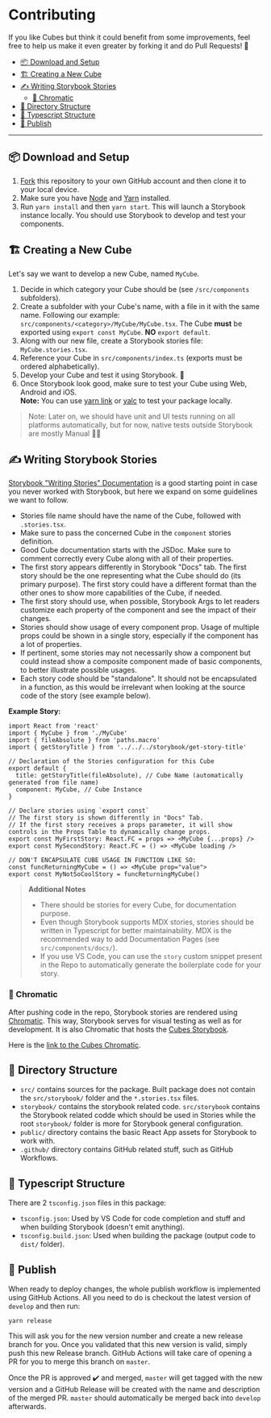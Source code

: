 # Contributing

If you like Cubes but think it could benefit from some improvements, feel free to help us make it even greater by forking it and do Pull Requests! 💪

- [📦 Download and Setup](#-download-and-setup)
- [🏗️ Creating a New Cube](#️-creating-a-new-cube)
- [✍️ Writing Storybook Stories](#️-writing-storybook-stories)
  - [🎨 Chromatic](#-chromatic)
- [📁 Directory Structure](#-directory-structure)
- [📜 Typescript Structure](#-typescript-structure)
- [🚀 Publish](#-publish)

---

## 📦 Download and Setup

1. [Fork](https://docs.github.com/en/github/getting-started-with-github/fork-a-repo) this repository to your own GitHub account and then clone it to your local device.
2. Make sure you have [Node](https://nodejs.org/en/) and [Yarn](https://yarnpkg.com/) installed.
3. Run `yarn install` and then `yarn start`. This will launch a Storybook instance locally. You should use Storybook to develop and test your components.

## 🏗️ Creating a New Cube

Let's say we want to develop a new Cube, named `MyCube`.

1. Decide in which category your Cube should be (see `/src/components` subfolders).
2. Create a subfolder with your Cube's name, with a file in it with the same name. Following our example: `src/components/<category>/MyCube/MyCube.tsx`. The Cube **must** be exported using `export const MyCube`. **NO** `export default`.
3. Along with our new file, create a Storybook stories file: `MyCube.stories.tsx`.
4. Reference your Cube in `src/components/index.ts` (exports must be ordered alphabetically).
5. Develop your Cube and test it using Storybook. :rocket:
6. Once Storybook look good, make sure to test your Cube using Web, Android and iOS.<br>
   **Note:** You can use [yarn link](https://classic.yarnpkg.com/en/docs/cli/link/) or [yalc](https://www.npmjs.com/package/yalc) to test your package locally.

> Note: Later on, we should have unit and UI tests running on all platforms automatically, but for now, native tests outside Storybook are mostly Manual 🤷‍♂️

## ✍️ Writing Storybook Stories

[Storybook "Writing Stories" Documentation](https://storybook.js.org/docs/basics/writing-stories/) is a good starting point in case you never worked with Storybook, but here we expand on some guidelines we want to follow.

- Stories file name should have the name of the Cube, followed with `.stories.tsx`.
- Make sure to pass the concerned Cube in the `component` stories definition.
- Good Cube documentation starts with the JSDoc. Make sure to comment correctly every Cube along with all of their properties.
- The first story appears differently in Storybook "Docs" tab. The first story should be the one representing what the Cube should do (its primary purpose). The first story could have a different format than the other ones to show more capabilities of the Cube, if needed.
- The first story should use, when possible, Storybook Args to let readers customize each property of the component and see the impact of their changes.
- Stories should show usage of every component prop. Usage of multiple props could be shown in a single story, especially if the component has a lot of properties.
- If pertinent, some stories may not necessarily show a component but could instead show a composite component made of basic components, to better illustrate possible usages.
- Each story code should be "standalone". It should not be encapsulated in a function, as this would be irrelevant when looking at the source code of the story (see example below).

**Example Story:**

```tsx
import React from 'react'
import { MyCube } from './MyCube'
import { fileAbsolute } from 'paths.macro'
import { getStoryTitle } from '../../../storybook/get-story-title'

// Declaration of the Stories configuration for this Cube
export default {
  title: getStoryTitle(fileAbsolute), // Cube Name (automatically generated from file name)
  component: MyCube, // Cube Instance
}

// Declare stories using `export const`
// The first story is shown differently in "Docs" Tab.
// If the first story receives a props parameter, it will show controls in the Props Table to dynamically change props.
export const MyFirstStory: React.FC = props => <MyCube {...props} />
export const MySecondStory: React.FC = () => <MyCube loading />

// DON'T ENCAPSULATE CUBE USAGE IN FUNCTION LIKE SO:
const funcReturningMyCube = () => <MyCube prop="value">
export const MyNotSoCoolStory = funcReturningMyCube()
```

> **Additional Notes**
>
> - There should be stories for every Cube, for documentation purpose.
> - Even though Storybook supports MDX stories, stories should be written in Typescript for better maintainability. MDX is the recommended way to add Documentation Pages (see `src/components/docs/`).
> - If you use VS Code, you can use the `story` custom snippet present in the Repo to automatically generate the boilerplate code for your story.

### 🎨 Chromatic

After pushing code in the repo, Storybook stories are rendered using [Chromatic](https://www.chromatic.com/). This way, Storybook serves for visual testing as well as for development. It is also Chromatic that hosts the [Cubes Storybook](https://develop--5eebb872a669600022881133.chromatic.com).

Here is the [link to the Cubes Chromatic](https://chromatic.com/library?appId=5eebb872a669600022881133&branch=develop).

## 📁 Directory Structure

- `src/` contains sources for the package. Built package does not contain the `src/storybook/` folder and the `*.stories.tsx` files.
- `storybook/` contains the storybook related code. `src/storybook` contains the Storybook related codde which should be used in Stories while the root `storybook/` folder is more for Storybook general configuration.
- `public/` directory contains the basic React App assets for Storybook to work with.
- `.github/` directory contains GitHub related stuff, such as GitHub Workflows.

## 📜 Typescript Structure

There are 2 `tsconfig.json` files in this package:

- `tsconfig.json`: Used by VS Code for code completion and stuff and when building Storybook (doesn't emit anything).
- `tsconfig.build.json`: Used when building the package (output code to `dist/` folder).

## 🚀 Publish

When ready to deploy changes, the whole publish workflow is implemented using GitHub Actions. All you need to do is checkout the latest version of `develop` and then run:

```shell
yarn release
```

This will ask you for the new version number and create a new release branch for you. Once you validated that this new version is valid, simply push this new Release branch. GitHub Actions will take care of opening a PR for you to merge this branch on `master`.

Once the PR is approved ✔️ and merged, `master` will get tagged with the new version and a GitHub Release will be created with the name and description of the merged PR. `master` should automatically be merged back into `develop` afterwards.

